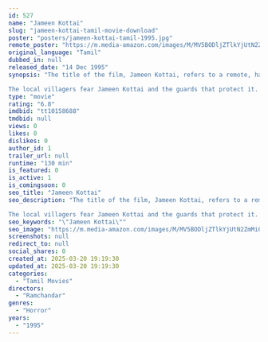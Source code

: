 ```yaml
---
id: 527
name: "Jameen Kottai"
slug: "jameen-kottai-tamil-movie-download"
poster: "posters/jameen-kottai-tamil-1995.jpg"
remote_poster: "https://m.media-amazon.com/images/M/MV5BODljZTlkYjUtN2ZmMi00MTQ1LWIyZWMtZWVjOGFjNDQwMmY4XkEyXkFqcGc@._V1_SX300.jpg"
original_language: "Tamil"
dubbed_in: null
released_date: "14 Dec 1995"
synopsis: "The title of the film, Jameen Kottai, refers to a remote, haunted location where the main events take place.

The local villagers fear Jameen Kottai and the guards that protect it. Many believe that a secret treasure is hidden in ..."
type: "movie"
rating: "6.8"
imdbid: "tt10158688"
tmdbid: null
views: 0
likes: 0
dislikes: 0
author_id: 1
trailer_url: null
runtime: "130 min"
is_featured: 0
is_active: 1
is_comingsoon: 0
seo_title: "Jameen Kottai"
seo_description: "The title of the film, Jameen Kottai, refers to a remote, haunted location where the main events take place.

The local villagers fear Jameen Kottai and the guards that protect it. Many believe that a secret treasure is hidden in ..."
seo_keywords: "\"Jameen Kottai\""
seo_image: "https://m.media-amazon.com/images/M/MV5BODljZTlkYjUtN2ZmMi00MTQ1LWIyZWMtZWVjOGFjNDQwMmY4XkEyXkFqcGc@._V1_SX300.jpg"
screenshots: null
redirect_to: null
social_shares: 0
created_at: 2025-03-20 19:19:30
updated_at: 2025-03-20 19:19:30
categories:
  - "Tamil Movies"
directors:
  - "Ramchandar"
genres:
  - "Horror"
years:
  - "1995"
---
```

